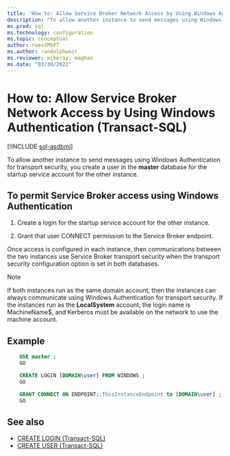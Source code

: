 ```yaml
---
title: 'How to: Allow Service Broker Network Access by Using Windows Authentication (Transact-SQL)'
description: "To allow another instance to send messages using Windows Authentication for transport security, you create a user in the master database for the startup service account for the other instance."
ms.prod: sql
ms.technology: configuration
ms.topic: conceptual
author: rwestMSFT
ms.author: randolphwest
ms.reviewer: mikeray, maghan
ms.date: "03/30/2022"
---
```


# How to: Allow Service Broker Network Access by Using Windows Authentication (Transact-SQL)

[!INCLUDE [sql-asdbmi](../../includes/applies-to-version/sql-asdbmi.md)]

To allow another instance to send messages using Windows Authentication for transport security, you create a user in the **master** database for the startup service account for the other instance.

## To permit Service Broker access using Windows Authentication

1. Create a login for the startup service account for the other instance.

2. Grant that user CONNECT permission to the Service Broker endpoint.

Once access is configured in each instance, then communications between the two instances use Service Broker transport security when the transport security configuration option is set in both databases.

> [!NOTE]
> If both instances run as the same domain account, then the instances can always communicate using Windows Authentication for transport security. If the instances run as the **LocalSystem** account, the login name is MachineName$, and Kerberos must be available on the network to use the machine account.

## Example

```sql
    USE master ;
    GO

    CREATE LOGIN [DOMAIN\user] FROM WINDOWS ;
    GO

    GRANT CONNECT ON ENDPOINT::ThisInstanceEndpoint to [DOMAIN\user] ;
    GO
```

## See also

- [CREATE LOGIN (Transact-SQL)](../../t-sql/statements/create-login-transact-sql.md)
- [CREATE USER (Transact-SQL)](../../t-sql/statements/create-user-transact-sql.md)
